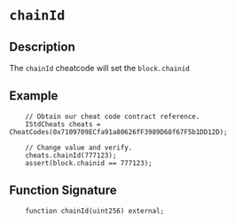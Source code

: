 # `chainId`

## Description
The `chainId` cheatcode will set the `block.chainid` 

## Example
```solidity
    // Obtain our cheat code contract reference.
    IStdCheats cheats = CheatCodes(0x7109709ECfa91a80626fF3989D68f67F5b1DD12D);

    // Change value and verify.
    cheats.chainId(777123);
    assert(block.chainid == 777123);
```

## Function Signature
```solidity
    function chainId(uint256) external;
```